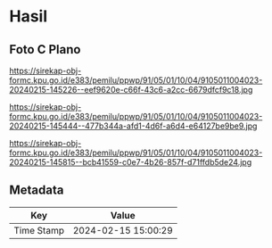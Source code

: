 # Hasil

## Foto C Plano

https://sirekap-obj-formc.kpu.go.id/e383/pemilu/ppwp/91/05/01/10/04/9105011004023-20240215-145226--eef9620e-c66f-43c6-a2cc-6679dfcf9c18.jpg

https://sirekap-obj-formc.kpu.go.id/e383/pemilu/ppwp/91/05/01/10/04/9105011004023-20240215-145444--477b344a-afd1-4d6f-a6d4-e64127be9be9.jpg

https://sirekap-obj-formc.kpu.go.id/e383/pemilu/ppwp/91/05/01/10/04/9105011004023-20240215-145815--bcb41559-c0e7-4b26-857f-d71ffdb5de24.jpg


## Metadata

| Key        | Value               |
| ---------- | ------------------- |
| Time Stamp | 2024-02-15 15:00:29 |



